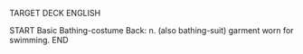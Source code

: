 TARGET DECK
ENGLISH

START
Basic
Bathing-costume
Back: n. (also bathing-suit) garment worn for swimming.
END
